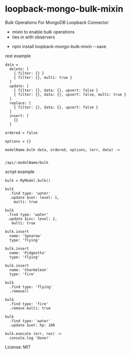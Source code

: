 # loopback-mongo-bulk-mixin

Bulk Operations For MongoDB Loopback Connector
 - mixin to enable bulk operations
 - ties in with observers

* npm install loopback-mongo-bulk-mixin --save

rest example

```
data = 
  delete: [ 
    { filter: {} }
    { filter: {}, multi: true }
  ]
  update: [
    { filter: {}, data: {}, upsert: false }
    { filter: {}, data: {}, upsert: false, multi: true }
  ]
  replace: [
    { filter: {}, data: {}, upsert: false }
  ]
  insert: [
    {}
  ]

ordered = false 

options = {}

modelName.bulk data, ordered, options, (err, data) ->


/api/:modelName/bulk 
```

script example 
```
bulk = MyModel.bulk()

bulk
  .find type: 'water'
  .update $set: level: 1,
    multi: true
  
bulk
 .find type: 'water'
 .update $inc: level: 2,
   multi: true

bulk.insert
  name: 'Spearow'
  type: 'flying'
  
bulk.insert
  name: 'Pidgeotto'
  type: 'flying'
  
bulk.insert
  name: 'Charmeleon'
  type: 'fire'
  
bulk
  .find type: 'flying'
  .remove()

bulk
  .find type: 'fire'
  .remove multi: true 

bulk
  .find type: 'water'
  .update $set: hp: 100

bulk.execute (err, res) ->
  console.log 'Done!'
```

License: MIT